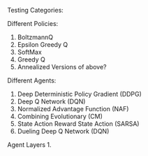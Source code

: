 Testing Categories:

Different Policies:
1. BoltzmannQ
2. Epsilon Greedy Q
3. SoftMax 
4. Greedy Q
5. Annealized Versions of above?

Different Agents:
1. Deep Deterministic Policy Gradient (DDPG)
2. Deep Q Network (DQN)
3. Normalized Advantage Function (NAF)
4. Combining Evolutionary (CM)
5. State Action Reward State Action (SARSA)
7. Dueling Deep Q Network (DQN)

Agent Layers
1. 
